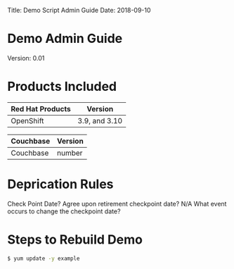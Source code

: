 Title: Demo Script Admin Guide
Date: 2018-09-10

# Demo Admin Guide
Version: 0.01

# Products Included
Red Hat Products | Version
---------------- | -------
OpenShift | 3.9, and 3.10

Couchbase | Version
--------- | -------
Couchbase | number


# Deprication Rules
Check Point Date?
Agree upon retirement checkpoint date? N/A
What event occurs to change the checkpoint date?

# Steps to Rebuild Demo

```bash
$ yum update -y example
```

